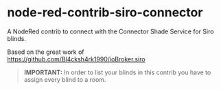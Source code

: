 # node-red-contrib-siro-connector

A NodeRed contrib to connect with the Connector Shade Service for Siro blinds.

Based on the great work of https://github.com/Bl4cksh4rk1990/ioBroker.siro

> **IMPORTANT:** In order to list your blinds in this contrib you have to assign every blind to a room.